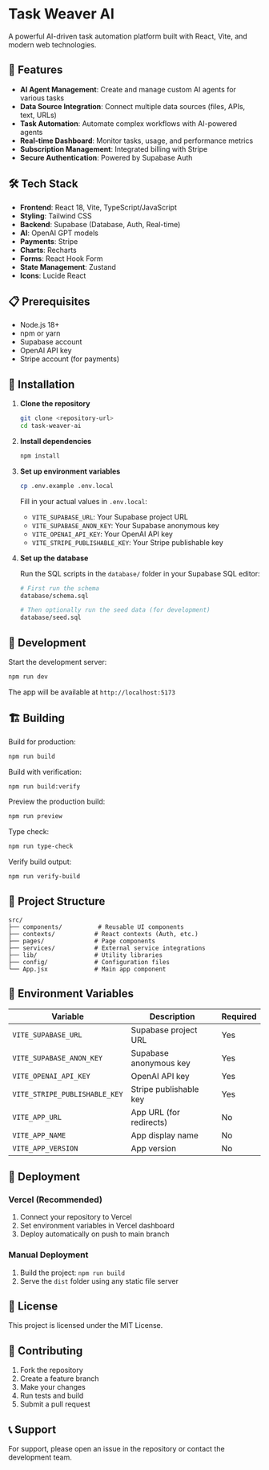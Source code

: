 # Task Weaver AI

A powerful AI-driven task automation platform built with React, Vite, and modern web technologies.

## 🚀 Features

- **AI Agent Management**: Create and manage custom AI agents for various tasks
- **Data Source Integration**: Connect multiple data sources (files, APIs, text, URLs)
- **Task Automation**: Automate complex workflows with AI-powered agents
- **Real-time Dashboard**: Monitor tasks, usage, and performance metrics
- **Subscription Management**: Integrated billing with Stripe
- **Secure Authentication**: Powered by Supabase Auth

## 🛠️ Tech Stack

- **Frontend**: React 18, Vite, TypeScript/JavaScript
- **Styling**: Tailwind CSS
- **Backend**: Supabase (Database, Auth, Real-time)
- **AI**: OpenAI GPT models
- **Payments**: Stripe
- **Charts**: Recharts
- **Forms**: React Hook Form
- **State Management**: Zustand
- **Icons**: Lucide React

## 📋 Prerequisites

- Node.js 18+ 
- npm or yarn
- Supabase account
- OpenAI API key
- Stripe account (for payments)

## 🔧 Installation

1. **Clone the repository**
   ```bash
   git clone <repository-url>
   cd task-weaver-ai
   ```

2. **Install dependencies**
   ```bash
   npm install
   ```

3. **Set up environment variables**
   ```bash
   cp .env.example .env.local
   ```
   
   Fill in your actual values in `.env.local`:
   - `VITE_SUPABASE_URL`: Your Supabase project URL
   - `VITE_SUPABASE_ANON_KEY`: Your Supabase anonymous key
   - `VITE_OPENAI_API_KEY`: Your OpenAI API key
   - `VITE_STRIPE_PUBLISHABLE_KEY`: Your Stripe publishable key

4. **Set up the database**
   
   Run the SQL scripts in the `database/` folder in your Supabase SQL editor:
   ```bash
   # First run the schema
   database/schema.sql
   
   # Then optionally run the seed data (for development)
   database/seed.sql
   ```

## 🚀 Development

Start the development server:
```bash
npm run dev
```

The app will be available at `http://localhost:5173`

## 🏗️ Building

Build for production:
```bash
npm run build
```

Build with verification:
```bash
npm run build:verify
```

Preview the production build:
```bash
npm run preview
```

Type check:
```bash
npm run type-check
```

Verify build output:
```bash
npm run verify-build
```

## 📁 Project Structure

```
src/
├── components/          # Reusable UI components
├── contexts/           # React contexts (Auth, etc.)
├── pages/              # Page components
├── services/           # External service integrations
├── lib/                # Utility libraries
├── config/             # Configuration files
└── App.jsx             # Main app component
```

## 🔐 Environment Variables

| Variable | Description | Required |
|----------|-------------|----------|
| `VITE_SUPABASE_URL` | Supabase project URL | Yes |
| `VITE_SUPABASE_ANON_KEY` | Supabase anonymous key | Yes |
| `VITE_OPENAI_API_KEY` | OpenAI API key | Yes |
| `VITE_STRIPE_PUBLISHABLE_KEY` | Stripe publishable key | Yes |
| `VITE_APP_URL` | App URL (for redirects) | No |
| `VITE_APP_NAME` | App display name | No |
| `VITE_APP_VERSION` | App version | No |

## 🚀 Deployment

### Vercel (Recommended)

1. Connect your repository to Vercel
2. Set environment variables in Vercel dashboard
3. Deploy automatically on push to main branch

### Manual Deployment

1. Build the project: `npm run build`
2. Serve the `dist` folder using any static file server

## 📝 License

This project is licensed under the MIT License.

## 🤝 Contributing

1. Fork the repository
2. Create a feature branch
3. Make your changes
4. Run tests and build
5. Submit a pull request

## 📞 Support

For support, please open an issue in the repository or contact the development team.
